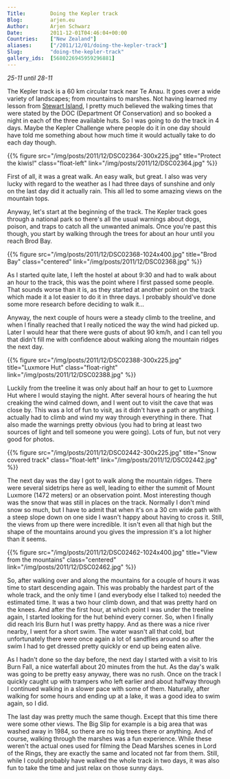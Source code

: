 ```yaml
---
Title:        Doing the Kepler track
Blog:         arjen.eu  
Author:       Arjen Schwarz  
Date:         2011-12-01T04:46:04+00:00
Countries:    ["New Zealand"]
aliases:      ["/2011/12/01/doing-the-kepler-track"]
Slug:         "doing-the-kepler-track"
gallery_ids:  [5680226945959296881]
---
```


_25-11 until 28-11_

The Kepler track is a 60 km circular track near Te Anau. It goes over a wide variety of landscapes; from mountains to marshes.
Not having learned my lesson from [Stewart Island][1], I pretty much believed the walking times that were stated by the DOC (Department Of Conservation) and so booked a night in each of the three available huts. So I was going to do the track in 4 days. Maybe the Kepler Challenge where people do it in one day should have told me something about how much time it would actually take to do each day though.

{{% figure src="/img/posts/2011/12/DSC02364-300x225.jpg" title="Protect the kiwis!" class="float-left" link="/img/posts/2011/12/DSC02364.jpg" %}}

First of all, it was a great walk. An easy walk, but great. I also was very lucky with regard to the weather as I had three days of sunshine and only on the last day did it actually rain. This all led to some amazing views on the mountain tops.

Anyway, let's start at the beginning of the track. The Kepler track goes through a national park so there's all the usual warnings about dogs, poison, and traps to catch all the unwanted animals. Once you're past this though, you start by walking through the trees for about an hour until you reach Brod Bay.

{{% figure src="/img/posts/2011/12/DSC02368-1024x400.jpg" title="Brod Bay" class="centered" link="/img/posts/2011/12/DSC02368.jpg" %}}

As I started quite late, I left the hostel at about 9:30 and had to walk about an hour to the track, this was the point where I first passed some people. That sounds worse than it is, as they started at another point on the track which made it a lot easier to do it in three days. I probably should've done some more research before deciding to walk it...

Anyway, the next couple of hours were a steady climb to the treeline, and when I finally reached that I really noticed the way the wind had picked up. Later I would hear that there were gusts of about 90 km/h, and I can tell you that didn't fill me with confidence about walking along the mountain ridges the next day.

{{% figure src="/img/posts/2011/12/DSC02388-300x225.jpg" title="Luxmore Hut" class="float-right" link="/img/posts/2011/12/DSC02388.jpg" %}}

Luckily from the treeline it was only about half an hour to get to Luxmore Hut where I would staying the night. After several hours of hearing the hut creaking the wind calmed down, and I went out to visit the cave that was close by. This was a lot of fun to visit, as it didn't have a path or anything. I actually had to climb and wind my way through everything in there. That also made the warnings pretty obvious (you had to bring at least two sources of light and tell someone you were going). Lots of fun, but not very good for photos.

{{% figure src="/img/posts/2011/12/DSC02442-300x225.jpg" title="Snow covered track" class="float-left" link="/img/posts/2011/12/DSC02442.jpg" %}}

The next day was the day I got to walk along the mountain ridges. There were several sidetrips here as well, leading to either the summit of Mount Luxmore (1472 meters) or an observation point. Most interesting though was the snow that was still in places on the track. Normally I don't mind snow so much, but I have to admit that when it's on a 30 cm wide path with a steep slope down on one side I wasn't happy about having to cross it. Still, the views from up there were incredible. It isn't even all that high but the shape of the mountains around you gives the impression it's a lot higher than it seems.

{{% figure src="/img/posts/2011/12/DSC02462-1024x400.jpg" title="View from the mountains" class="centered" link="/img/posts/2011/12/DSC02462.jpg" %}}

So, after walking over and along the mountains for a couple of hours it was time to start descending again. This was probably the hardest part of the whole track, and the only time I (and everybody else I talked to) needed the estimated time. It was a two hour climb down, and that was pretty hard on the knees. And after the first hour, at which point I was under the treeline again, I started looking for the hut behind every corner. So, when I finally did reach Iris Burn hut I was pretty happy. And as there was a nice river nearby, I went for a short swim. The water wasn't all that cold, but unfortunately there were once again a lot of sandflies around so after the swim I had to get dressed pretty quickly or end up being eaten alive.

As I hadn't done so the day before, the next day I started with a visit to Iris Burn Fall, a nice waterfall about 20 minutes from the hut. As the day's walk was going to be pretty easy anyway, there was no rush. Once on the track I quickly caught up with trampers who left earlier and about halfway through I continued walking in a slower pace with some of them. Naturally, after walking for some hours and ending up at a lake, it was a good idea to swim again, so I did.

The last day was pretty much the same though. Except that this time there were some other views. The Big Slip for example is a big area that was washed away in 1984, so there are no big trees there or anything. And of course, walking through the marshes was a fun experience. While these weren't the actual ones used for filming the Dead Marshes scenes in Lord of the Rings, they are exactly the same and located not far from them. Still, while I could probably have walked the whole track in two days, it was also fun to take the time and just relax on those sunny days.

[1]: /2011/11/24/stewart-island-new-zealands-third-island/ (Stewart Island, New Zealand’s third island)